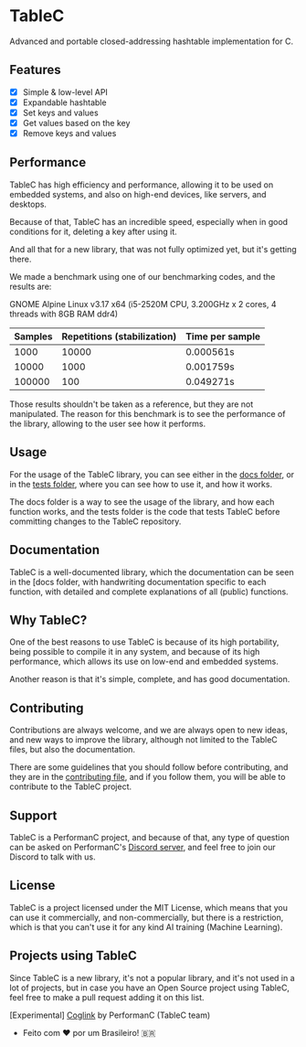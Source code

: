 # TableC

Advanced and portable closed-addressing hashtable implementation for C.

## Features

- [x] Simple & low-level API
- [x] Expandable hashtable
- [x] Set keys and values
- [x] Get values based on the key
- [x] Remove keys and values

## Performance

TableC has high efficiency and performance, allowing it to be used on embedded systems, and also on high-end devices, like servers, and desktops.

Because of that, TableC has an incredible speed, especially when in good conditions for it, deleting a key after using it.

And all that for a new library, that was not fully optimized yet, but it's getting there.

We made a benchmark using one of our benchmarking codes, and the results are:

GNOME Alpine Linux v3.17 x64 (i5-2520M CPU, 3.200GHz x 2 cores, 4 threads with 8GB RAM ddr4)

| Samples | Repetitions (stabilization) | Time per sample |
| ------- | --------------------------- | --------------- |
| 1000    | 10000                       | 0.000561s       |
| 10000   | 1000                        | 0.001759s       |
| 100000  | 100                         | 0.049271s       |

Those results shouldn't be taken as a reference, but they are not manipulated. The reason for this benchmark is to see the performance of the library, allowing to the user see how it performs.

## Usage

For the usage of the TableC library, you can see either in the [docs folder](docs/en-us/about.md), or in the [tests folder](tests/special_cases.c), where you can see how to use it, and how it works.

The docs folder is a way to see the usage of the library, and how each function works, and the tests folder is the code that tests TableC before committing changes to the TableC repository.

## Documentation

TableC is a well-documented library, which the documentation can be seen in the [docs folder, with handwriting documentation specific to each function, with detailed and complete explanations of all (public) functions.

## Why TableC?

One of the best reasons to use TableC is because of its high portability, being possible to compile it in any system, and because of its high performance, which allows its use on low-end and embedded systems.

Another reason is that it's simple, complete, and has good documentation.

## Contributing

Contributions are always welcome, and we are always open to new ideas, and new ways to improve the library, although not limited to the TableC files, but also the documentation.

There are some guidelines that you should follow before contributing, and they are in the [contributing file](CONTRIBUTING.md), and if you follow them, you will be able to contribute to the TableC project.

## Support

TableC is a PerformanC project, and because of that, any type of question can be asked on PerformanC's [Discord server](https://discord.gg/uPveNfTuCJ), and feel free to join our Discord to talk with us.

## License

TableC is a project licensed under the MIT License, which means that you can use it commercially, and non-commercially, but there is a restriction, which is that you can't use it for any kind AI training (Machine Learning).

## Projects using TableC

Since TableC is a new library, it's not a popular library, and it's not used in a lot of projects, but in case you have an Open Source project using TableC, feel free to make a pull request adding it on this list.

[Experimental] [Coglink](https://github.com/PerformanC/Coglink) by PerformanC (TableC team)

* Feito com :heart: por um Brasileiro! 🇧🇷